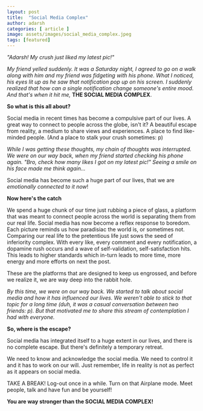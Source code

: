 ```yaml
---
layout: post
title:  "Social Media Complex"
author: adarsh
categories: [ article ]
image: assets/images/social_media_complex.jpeg
tags: [featured]
---
```


*"Adarsh! My crush just liked my latest pic!"*

*My friend yelled suddenly. It was a Saturday night, I agreed to go on a walk along with him and my friend was* *fidgeting with his phone. What I noticed, his eyes lit up as he saw that notification pop up on his screen.*
*I suddenly realized that how can a single notification change someone's entire mood. And that's when it hit me,*  **THE SOCIAL MEDIA COMPLEX**.

**So what is this all about?**

Social media in recent times has become a compulsive part of our lives. A great way to connect to people across the globe, isn't it? A beautiful escape from reality, a medium to share views and experiences. A place to find like-minded people.
(And a place to stalk your crush sometimes: p) 

*While I was getting these thoughts, my chain of thoughts was interrupted.*
*We were on our way back, when my friend started checking his phone again.*
*"Bro, check how many likes I got on my latest pic!"*
*Seeing a smile on his face made me think again...*

Social media has become such a huge part of our lives, that we are *emotionally connected to it now*!

**Now here's the catch**

We spend a huge chunk of our time just rubbing a piece of glass, a platform that was meant to connect people across the world is separating them from our real life. Social media has now become a reflex response to boredom. 
Each picture reminds us how paradisiac the world is, or sometimes not. Comparing our real life to the pretentious life just sows the seed of inferiority complex. With every like, every comment and every notification, a dopamine rush occurs and a wave of self-validation, self-satisfaction hits. This leads to higher standards which in-turn leads to more time, more energy and more efforts on next the post.

These are the platforms that are designed to keep us engrossed, and before we realize it, we are way deep into the rabbit hole.

*By this time, we were on our way back. We started to talk about social media and how it has influenced our lives.* *We weren't able to stick to that topic for a long time (duh, it was a casual conversation between two friends: p).*
*But that motivated me to share this stream of contemplation I had with everyone.*

**So, where is the escape?**

Social media has integrated itself to a huge extent in our lives, and there is no complete escape. 
But there's definitely a temporary retreat.

We need to know and acknowledge the social media. We need to control it and it has to work on our will.
Just remember, life in reality is not as perfect as it appears on social media.

TAKE A BREAK! Log-out once in a while. Turn on that Airplane mode. Meet people, talk and have fun and be yourself!

**You are way stronger than the SOCIAL MEDIA COMPLEX!**